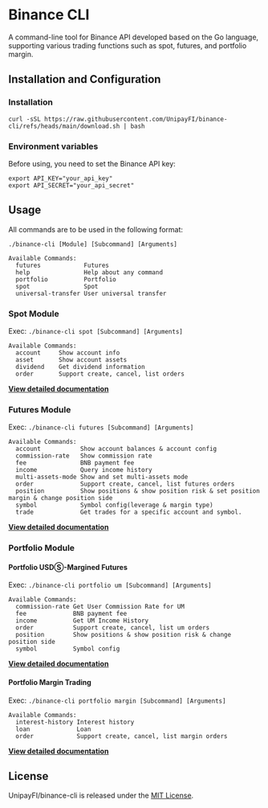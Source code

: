 # Binance CLI
A command-line tool for Binance API developed based on the Go language, supporting various trading functions such as spot, futures, and portfolio margin.

## Installation and Configuration

### Installation
```shell
curl -sSL https://raw.githubusercontent.com/UnipayFI/binance-cli/refs/heads/main/download.sh | bash
```

### Environment variables
Before using, you need to set the Binance API key:
```shell
export API_KEY="your_api_key"
export API_SECRET="your_api_secret"
```

## Usage
All commands are to be used in the following format:
```
./binance-cli [Module] [Subcommand] [Arguments]

Available Commands:
  futures            Futures
  help               Help about any command
  portfolio          Portfolio
  spot               Spot
  universal-transfer User universal transfer
```

### Spot Module
Exec: `./binance-cli spot [Subcommand] [Arguments]`
```shell
Available Commands:
  account     Show account info
  asset       Show account assets
  dividend    Get dividend information
  order       Support create, cancel, list orders
```
**[View detailed documentation](docs/spot.md)**


### Futures Module
Exec: `./binance-cli futures [Subcommand] [Arguments]`
```shell
Available Commands:
  account           Show account balances & account config
  commission-rate   Show commission rate
  fee               BNB payment fee
  income            Query income history
  multi-assets-mode Show and set multi-assets mode
  order             Support create, cancel, list futures orders
  position          Show positions & show position risk & set position margin & change position side
  symbol            Symbol config(leverage & margin type)
  trade             Get trades for a specific account and symbol.
```
**[View detailed documentation](docs/futures.md)**

### Portfolio Module
#### Portfolio USDⓈ-Margined Futures
Exec: `./binance-cli portfolio um [Subcommand] [Arguments]`
```shell
Available Commands:
  commission-rate Get User Commission Rate for UM
  fee             BNB payment fee
  income          Get UM Income History
  order           Support create, cancel, list um orders
  position        Show positions & show position risk & change position side
  symbol          Symbol config
```
**[View detailed documentation](docs/portfolio_um.md)**

#### Portfolio Margin Trading
Exec: `./binance-cli portfolio margin [Subcommand] [Arguments]`
```shell
Available Commands:
  interest-history Interest history
  loan             Loan
  order            Support create, cancel, list margin orders
```
**[View detailed documentation](docs/portfolio_margin.md)**

## License
UnipayFI/binance-cli is released under the [MIT License](https://opensource.org/licenses/MIT).